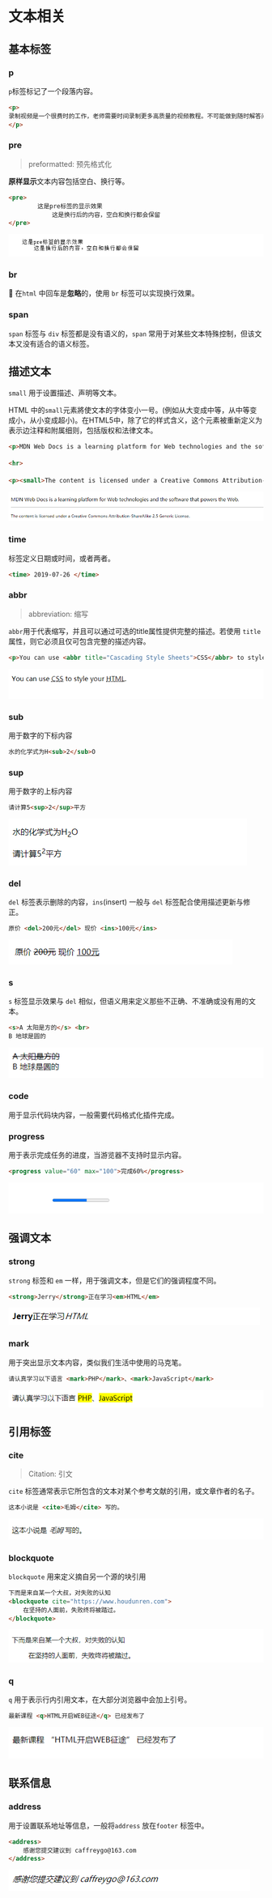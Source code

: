 # 文本相关

## 基本标签

### p

`p`标签标记了一个段落内容。

```html
<p>
录制视频是一个很费时的工作，老师需要时间录制更多高质量的视频教程。不可能做到随时解答问题，我们希望大家可以互相帮助提升技术，而不是直接简单的获取答案。
</p>
```

### pre

> preformatted: 预先格式化

**原样显示**文本内容包括空白、换行等。

```html
<pre>
        这是pre标签的显示效果
            这是换行后的内容，空白和换行都会保留
</pre>
```

![](./img/text/pre.png)

### br

📌 在`html` 中回车是**忽略**的，使用 `br` 标签可以实现换行效果。

### span

`span` 标签与 `div` 标签都是没有语义的，`span` 常用于对某些文本特殊控制，但该文本又没有适合的语义标签。

## 描述文本

`small` 用于设置描述、声明等文本。

HTML 中的`small`元素將使文本的字体变小一号。(例如从大变成中等，从中等变成小，从小变成超小)。在HTML5中，除了它的样式含义，这个元素被重新定义为表示边注释和附属细则，包括版权和法律文本。

```html
<p>MDN Web Docs is a learning platform for Web technologies and the software that powers the Web.</p>

<hr>

<p><small>The content is licensed under a Creative Commons Attribution-ShareAlike 2.5 Generic License.</small></p>
```

![](./img/text/small.png)

### time

标签定义日期或时间，或者两者。

```html
<time> 2019-07-26 </time>
```

### abbr

>abbreviation: 缩写

`abbr`用于代表缩写，并且可以通过可选的title属性提供完整的描述。若使用 `title`属性，则它必须且仅可包含完整的描述内容。

```html
<p>You can use <abbr title="Cascading Style Sheets">CSS</abbr> to style your <abbr title="HyperText Markup Language">HTML</abbr>.</p>
```

![](./img/text/abbr.png)

### sub

用于数字的下标内容

```html
水的化学式为H<sub>2</sub>O
```

### sup

用于数字的上标内容

```html
请计算5<sup>2</sup>平方
```

![](./img/text/subsup.png)

### del

`del` 标签表示删除的内容，`ins`(insert) 一般与 `del` 标签配合使用描述更新与修正。

```html
原价 <del>200元</del> 现价 <ins>100元</ins>
```

![](./img/text/delins.png)

### s

`s` 标签显示效果与 `del` 相似，但语义用来定义那些不正确、不准确或没有用的文本。

```html
<s>A 太阳是方的</s> <br>
B 地球是圆的
```

![](./img/text/s.png)

### code

用于显示代码块内容，一般需要代码格式化插件完成。

### progress

用于表示完成任务的进度，当游览器不支持时显示内容。

```html
<progress value="60" max="100">完成60%</progress>
```

![](./img/text/progress.png)

## 强调文本

### strong

`strong` 标签和 `em` 一样，用于强调文本，但是它们的强调程度不同。

```html
<strong>Jerry</strong>正在学习<em>HTML</em>
```

![](./img/text/strongem.png)

### mark

用于突出显示文本内容，类似我们生活中使用的马克笔。

```html
请认真学习以下语言 <mark>PHP</mark>、<mark>JavaScript</mark>
```

![](./img/text/mark.png)

## 引用标签

### cite

> Citation: 引文

`cite` 标签通常表示它所包含的文本对某个参考文献的引用，或文章作者的名子。

```html
这本小说是 <cite>毛姆</cite> 写的。
```

![](./img/text/cite.png)

### blockquote

`blockquote` 用来定义摘自另一个源的块引用

```html
下而是来自某一个大叔，对失败的认知
<blockquote cite="https://www.houdunren.com">
	在坚持的人面前，失败终将被踏过。
</blockquote>
```

![](./img/text/blockquote.png)

### q

`q` 用于表示行内引用文本，在大部分浏览器中会加上引号。

```html
最新课程 <q>HTML开启WEB征途</q> 已经发布了
```

![](./img/text/q.png)

## 联系信息

### address

用于设置联系地址等信息，一般将`address` 放在`footer` 标签中。

```html
<address>
	感谢您提交建议到 caffreygo@163.com
</address>
```

![](./img/text/address.png)

